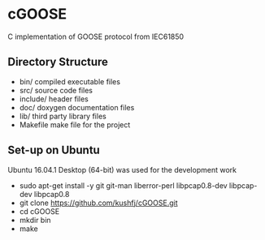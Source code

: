 # cGOOSE
C implementation of GOOSE protocol from IEC61850

## Directory Structure
* bin/        compiled executable files
* src/        source code files
* include/    header files
* doc/        doxygen documentation files
* lib/        third party library files
* Makefile    make file for the project

## Set-up on Ubuntu
Ubuntu 16.04.1 Desktop (64-bit) was used for the development work

* sudo apt-get install -y git git-man liberror-perl libpcap0.8-dev libpcap-dev libpcap0.8 
* git clone https://github.com/kushfj/cGOOSE.git
* cd cGOOSE
* mkdir bin
* make
